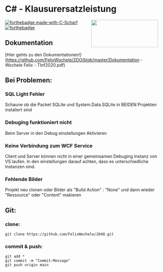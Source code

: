 # C# - Klausurersatzleistung

<img align="right" width="220" height="90" src="https://upload.wikimedia.org/wikipedia/de/thumb/1/1d/DHBW-Logo.svg/541px-DHBW-Logo.svg.png?20110626153129">

[![forthebadge made-with-C-Scharf](https://forthebadge.com/images/badges/made-with-c-sharp.svg)](https://docs.microsoft.com/en-us/dotnet/csharp/)
[![forthebadge](https://forthebadge.com/images/badges/built-with-love.svg)](https://github.com/DHBW-Inf20/2048/)

## Dokumentation

[Hier gehts zu den Dokumentationen!](https://github.com/FelixWochele/2DO/blob/master/Dokumentation - Wochele Felix - TInf2020.pdf)


## Bei Problemen:

### SQL Light Fehler
Schaune ob die Packet SQLite und System.Data.SQLite in BEIDEN Projekten instaliert sind 

### Debuging funktioniert nicht
Beim Server in den Debug einstellungen Aktivieren

### Keine Verbindung zum WCF Service
Client und Server können nicht in einer gemeinsamen Debuging Instanz von VS laufen. 
In den einstellungen darauf achten, dass es unterschiedliche Instanzen sind.

### Fehlende Bilder 
Projekt neu clonen oder Bilder als "Build Action" : "None" und dann wieder "Ressource" oder "Content" makieren

## Git:

### clone:
```shell
git clone https://github.com/FelixWochele/2048.git
```
### commit & push:
```shell
git add * 
git commit -m "Commit-Message"
git push origin main
```
